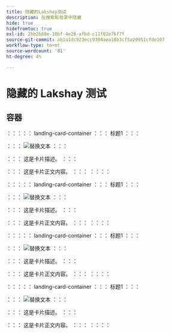 ```yaml
---
title: 隐藏的Lakshay测试
description: 在搜索和目录中隐藏
hide: true
hidefromtoc: true
exl-id: 2bb2b88e-10bf-4e26-afbd-c11f82e76f7f
source-git-commit: ab1a1dc923ecc9304aea18b3cf5a20951cfde107
workflow-type: tm+mt
source-wordcount: '81'
ht-degree: 4%

---
```


# 隐藏的 Lakshay 测试

## 容器

：：：：： landing-card-container
：：：
标题1
：：：

：：：
![替换文本](https://experienceleague.adobe.com/en/docs/experience-manager-sites-optimizer/content/media_1173e9b57de6809d27fd2ccd8809bd5cee2437e3d.png?width=2000&amp;format=webply&amp;optimize=medium)
：：：

：：：
这是卡片描述。
：：：

：：：
这是卡片正文内容。
：：：
：：：：

：：：：： landing-card-container
：：：
标题1
：：：

：：：
![替换文本](https://experienceleague.adobe.com/en/docs/experience-manager-sites-optimizer/content/media_1173e9b57de6809d27fd2ccd8809bd5cee2437e3d.png?width=2000&amp;format=webply&amp;optimize=medium)
：：：

：：：
这是卡片描述。
：：：

：：：
这是卡片正文内容。
：：：
：：：：

：：：：： landing-card-container
：：：
标题1
：：：

：：：
![替换文本](https://experienceleague.adobe.com/en/docs/experience-manager-sites-optimizer/content/media_1173e9b57de6809d27fd2ccd8809bd5cee2437e3d.png?width=2000&amp;format=webply&amp;optimize=medium)
：：：

：：：
这是卡片描述。
：：：

：：：
这是卡片正文内容。
：：：
：：：：

：：：：： landing-card-container
：：：
标题1
：：：

：：：
![替换文本](https://experienceleague.adobe.com/en/docs/experience-manager-sites-optimizer/content/media_1173e9b57de6809d27fd2ccd8809bd5cee2437e3d.png?width=2000&amp;format=webply&amp;optimize=medium)
：：：

：：：
这是卡片描述。
：：：

：：：
这是卡片正文内容。
：：：
：：：：
